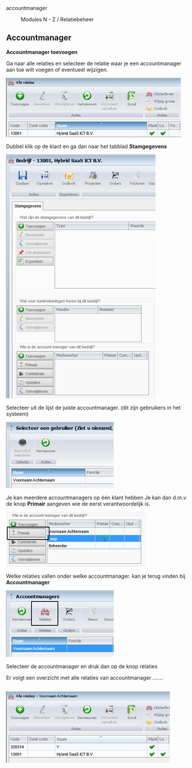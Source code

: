 <properties>
	<page>
		<title>accountmanager</title>
		<description>accountmanager</description>
	</page>
	<menu>
		<position>Modules N - Z / Relatiebeheer</position>
		<title>Accountmanager</title>
	</menu>
</properties>

## Accountmanager ##

**Accountmanager toevoegen**

Ga naar alle relaties en selecteer de relatie waar je een accountmanager aan toe wilt voegen of eventueel wijzigen.

![](images/1.PNG) 

Dubbel klik op de klant en ga dan naar het tabblad **Stamgegevens**

![](images/2.PNG)

Selecteer uit de lijst de juiste accountmanager. (dit zijn gebruikers in het systeem)
 
![](images/3.PNG)

Je kan meerdere accountmanagers op één klant hebben
Je kan dan d.m.v de knop **Primair** aangeven wie de eerst verantwoordelijk is.

![](images/4.PNG) 


Welke relaties vallen onder welke accountmanager. kan je terug vinden bij **Accountmanager** 
 
![](images/5.PNG)

Selecteer de accountmanager en druk dan op de knop relaties

Er volgt een overzicht met alle relaties van accountmanager …….
 
![](images/7.PNG)
----------